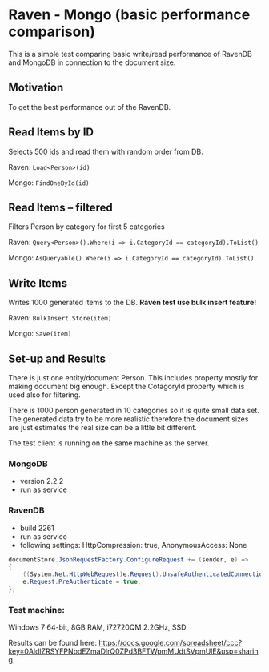 Raven - Mongo (basic performance comparison)
============
This is a simple test comparing basic write/read performance of RavenDB and MongoDB 
in connection to the document size.

Motivation
----------
To get the best performance out of the RavenDB.

Read Items by ID
----------------
Selects 500 ids and read them with random order from DB. 

Raven: `Load<Person>(id)`

Mongo: `FindOneById(id)`

Read Items – filtered
---------------------
Filters Person by category for first 5 categories 

Raven: `Query<Person>().Where(i => i.CategoryId == categoryId).ToList()`

Mongo: `AsQueryable().Where(i => i.CategoryId == categoryId).ToList()`

Write Items
-----------
Writes 1000 generated items to the DB. **Raven test use bulk insert feature!**

Raven: `BulkInsert.Store(item)`

Mongo: `Save(item)`

Set-up and Results
-------
There is just one entity/document Person. This includes property mostly for making 
document big enough. Except the CotagoryId property which is used also for filtering.

There is 1000 person generated in 10 categories so it is quite small data set. 
The generated data try to be more realistic therefore the document sizes are just 
estimates the real size can be a little bit different.

The test client is running on the same machine as the server.

### MongoDB
- version 2.2.2
- run as service

### RavenDB
- build 2261
- run as service
- following settings: HttpCompression: true, AnonymousAccess: None

```c#
documentStore.JsonRequestFactory.ConfigureRequest += (sender, e) =>
{
    ((System.Net.HttpWebRequest)e.Request).UnsafeAuthenticatedConnectionSharing = true;
    e.Request.PreAuthenticate = true;
};
```

### Test machine:
Windows 7 64-bit, 8GB RAM, i72720QM 2.2GHz, SSD

Results can be found here:
https://docs.google.com/spreadsheet/ccc?key=0AldlZRSYFPNbdEZmaDlrQ0ZPd3BFTWpmMUdtSVpmUlE&usp=sharing
